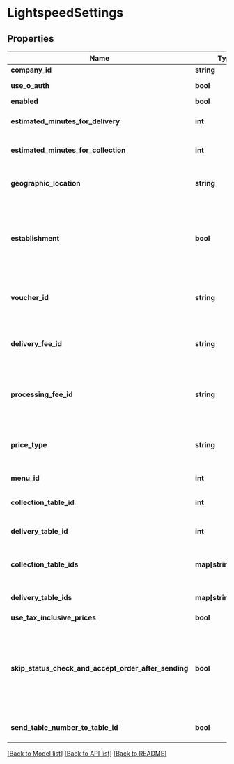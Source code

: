 # LightspeedSettings

## Properties
Name | Type | Description | Notes
------------ | ------------- | ------------- | -------------
**company_id** | **string** | Company Id | [optional] 
**use_o_auth** | **bool** | Use OAuth for authentication | [optional] 
**enabled** | **bool** | Enabled | [optional] 
**estimated_minutes_for_delivery** | **int** | Estimated minutes for delivery | [optional] 
**estimated_minutes_for_collection** | **int** | Estimated minutes for collection | [optional] 
**geographic_location** | **string** | Geographic location (euc1, nae1, euw2, ....)) | [optional] 
**establishment** | **bool** | Is the CompanyId an establishment (kind of the store of a group of store) | [optional] 
**voucher_id** | **string** | The Lightspeed voucher identifier to map with our | [optional] 
**delivery_fee_id** | **string** | The Lightspeed delivery fee identifier to map with our | [optional] 
**processing_fee_id** | **string** | The Lightspeed processing fee identifier to map with our | [optional] 
**price_type** | **string** | Which price to choose from Lightspeed menu | [optional] 
**menu_id** | **int** | The menu id of the store | [optional] 
**collection_table_id** | **int** | Collection Table ID to send orders | [optional] 
**delivery_table_id** | **int** | Delivery Table ID to send orders | [optional] 
**collection_table_ids** | **map[string,string]** | Collection Table IDs to send orders to | [optional] 
**delivery_table_ids** | **map[string,string]** | Delivery Table IDs to send orders to | [optional] 
**use_tax_inclusive_prices** | **bool** | Exclude tax | [optional] 
**skip_status_check_and_accept_order_after_sending** | **bool** | WARNING: only use this option if the Liteserver is not synchronizing within max 5 minutes with Lightspeed cloud! | [optional] 
**send_table_number_to_table_id** | **bool** | Send Table Number to Table Id | [optional] 

[[Back to Model list]](../README.md#documentation-for-models) [[Back to API list]](../README.md#documentation-for-api-endpoints) [[Back to README]](../README.md)


